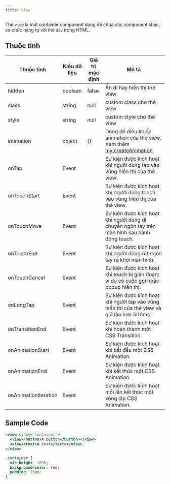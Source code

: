 ```yaml
---
title: view
---
```


Thẻ `view` là một container component dùng để chứa các component khác, có chức năng tự với thẻ `div` trong HTML.

<!-- ## Quét mã để trải nghiệm

import { QRCode } from '@site/src/components/QRCode';

<QRCode page="pages/component/basic/view/index" />

## Demo

import { Simulator } from '@site/src/components/Simulator';

<Simulator page="pages/component/basic/view/index" /> -->

## Thuộc tính

| Thuộc tính           | Kiểu dữ liệu | Giá trị mặc định | Mô tả                                                                                                      |
| -------------------- | ------------ | ---------------- | ---------------------------------------------------------------------------------------------------------- |
| hidden               | boolean      | false            | Ẩn đi hay hiển thị thẻ view.                                                                               |
| class                | string       | null             | custom class cho thẻ view                                                                                  |
| style                | string       | null             | custom style cho thẻ view                                                                                  |
| animation            | object       | {}               | Dùng để điều khiển animation của thẻ view. Xem thêm [my.createAnimation](/docs/api/ui/animation/animation) |
| onTap                | Event        |                  | Sự kiện được kích hoạt khi người dùng tap vào vùng hiển thị của thẻ view.                                  |
| onTouchStart         | Event        |                  | Sự kiện được kích hoạt khi người dùng touch vào vùng hiển thị của thẻ view.                                |
| onTouchMove          | Event        |                  | Sự kiện được kích hoạt khi người dùng di chuyển ngón tay trên màn hình sau hành động touch.                |
| onTouchEnd           | Event        |                  | Sự kiện được kích hoạt khi người dùng rút ngón tay ra khỏi màn hình.                                       |
| onTouchCancel        | Event        |                  | Sự kiện được kích hoạt khi touch bị gián đoạn; ví dụ có cuộc gọi hoặc popup hiển thị.                      |
| onLongTap            | Event        |                  | Sự kiện được kích hoạt khi người tap vào vùng hiển thị của thẻ view và giữ lâu hơn 500ms.                  |
| onTransitionEnd      | Event        |                  | Sự kiện được kích hoạt khi hoàn thành một CSS Transition.                                                  |
| onAnimationStart     | Event        |                  | Sự kiện được kích hoạt khi bắt đầu một CSS Animation.                                                      |
| onAnimationEnd       | Event        |                  | Sự kiện được kích hoạt khi kết thúc một CSS Animation.                                                     |
| onAnimationIteration | Event        |                  | Sự kiện được kích hoạt mỗi lần kết thúc một vòng lặp CSS Animation.                                        |

## Sample Code

```xml title=index.txml
<view class="container">
  <view><button>A button</button></view>
  <view><text>A text</text></view>
</view>
```

```css
.container {
  min-height: 100%;
  background-color: red;
  padding: 16px;
}
```
